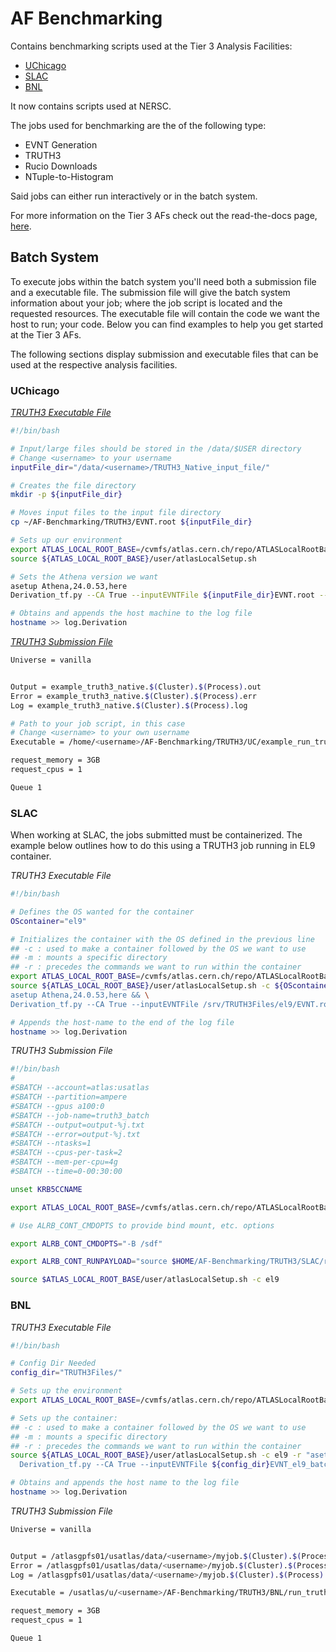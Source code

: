 # AF Benchmarking

Contains benchmarking scripts used at the Tier 3 Analysis Facilities:
- [UChicago](https://github.com/usatlas/AF-Benchmarking?tab=readme-ov-file#uchicago)
- [SLAC](https://github.com/usatlas/AF-Benchmarking#slac)
- [BNL](https://github.com/usatlas/AF-Benchmarking#bnl)

It now contains scripts used at NERSC.

The jobs used for benchmarking are the of the following type:

- EVNT Generation
- TRUTH3
- Rucio Downloads
- NTuple-to-Histogram

Said jobs can either run interactively or in the batch system.

For more information on the Tier 3 AFs check out the read-the-docs page, [here](https://usatlas.readthedocs.io/projects/af-docs/en/latest/).

## Batch System
To execute jobs within the batch system you'll need both a submission file and a executable file. The submission file will give the batch system information about your job; where the job script is located and the requested resources. The executable file will contain the code we want the host to run; your code. Below you can find examples to help you get started at the Tier 3 AFs.

The following sections display submission and executable files that can be used at the respective analysis facilities.

### UChicago

[*TRUTH3 Executable File*](https://github.com/usatlas/AF-Benchmarking/blob/main/ExampleFiles/UC/example_truth3_executable.sh)
```bash
#!/bin/bash

# Input/large files should be stored in the /data/$USER directory
# Change <username> to your username
inputFile_dir="/data/<username>/TRUTH3_Native_input_file/"

# Creates the file directory
mkdir -p ${inputFile_dir}

# Moves input files to the input file directory
cp ~/AF-Benchmarking/TRUTH3/EVNT.root ${inputFile_dir}

# Sets up our environment
export ATLAS_LOCAL_ROOT_BASE=/cvmfs/atlas.cern.ch/repo/ATLASLocalRootBase
source ${ATLAS_LOCAL_ROOT_BASE}/user/atlasLocalSetup.sh

# Sets the Athena version we want
asetup Athena,24.0.53,here
Derivation_tf.py --CA True --inputEVNTFile ${inputFile_dir}EVNT.root --outputDAODFile=TRUTH3.root --formats TRUTH3

# Obtains and appends the host machine to the log file
hostname >> log.Derivation

```

[*TRUTH3 Submission File*](https://github.com/usatlas/AF-Benchmarking/blob/main/ExampleFiles/UC/example_truth3_submission.sub)
```bash
Universe = vanilla


Output = example_truth3_native.$(Cluster).$(Process).out
Error = example_truth3_native.$(Cluster).$(Process).err
Log = example_truth3_native.$(Cluster).$(Process).log

# Path to your job script, in this case 
# Change <username> to your own username
Executable = /home/<username>/AF-Benchmarking/TRUTH3/UC/example_run_truth3_native_batch.sh

request_memory = 3GB
request_cpus = 1

Queue 1
```

### SLAC

When working at SLAC, the jobs submitted must be containerized. The example below outlines how to do this using a TRUTH3 job running in EL9 container.

*TRUTH3 Executable File*

```bash
#!/bin/bash

# Defines the OS wanted for the container
OScontainer="el9"

# Initializes the container with the OS defined in the previous line
## -c : used to make a container followed by the OS we want to use
## -m : mounts a specific directory
## -r : precedes the commands we want to run within the container
export ATLAS_LOCAL_ROOT_BASE=/cvmfs/atlas.cern.ch/repo/ATLASLocalRootBase
source ${ATLAS_LOCAL_ROOT_BASE}/user/atlasLocalSetup.sh -c ${OScontainer} -r "cp -r /home/$USER/TRUTH3Files/ . && \
asetup Athena,24.0.53,here && \
Derivation_tf.py --CA True --inputEVNTFile /srv/TRUTH3Files/el9/EVNT.root --outputDAODFile=TRUTH3.root --formats TRUTH3"

# Appends the host-name to the end of the log file
hostname >> log.Derivation
```
*TRUTH3 Submission File*

```bash
#!/bin/bash
#
#SBATCH --account=atlas:usatlas
#SBATCH --partition=ampere
#SBATCH --gpus a100:0
#SBATCH --job-name=truth3_batch
#SBATCH --output=output-%j.txt
#SBATCH --error=output-%j.txt
#SBATCH --ntasks=1 
#SBATCH --cpus-per-task=2
#SBATCH --mem-per-cpu=4g
#SBATCH --time=0-00:30:00

unset KRB5CCNAME

export ATLAS_LOCAL_ROOT_BASE=/cvmfs/atlas.cern.ch/repo/ATLASLocalRootBase 

# Use ALRB_CONT_CMDOPTS to provide bind mount, etc. options 

export ALRB_CONT_CMDOPTS="-B /sdf"

export ALRB_CONT_RUNPAYLOAD="source $HOME/AF-Benchmarking/TRUTH3/SLAC/run_truth3_el9_container.sh"

source $ATLAS_LOCAL_ROOT_BASE/user/atlasLocalSetup.sh -c el9
```

### BNL

*TRUTH3 Executable File*

```bash
#!/bin/bash

# Config Dir Needed
config_dir="TRUTH3Files/"

# Sets up the environment
export ATLAS_LOCAL_ROOT_BASE=/cvmfs/atlas.cern.ch/repo/ATLASLocalRootBase

# Sets up the container:
## -c : used to make a container followed by the OS we want to use
## -m : mounts a specific directory
## -r : precedes the commands we want to run within the container
source ${ATLAS_LOCAL_ROOT_BASE}/user/atlasLocalSetup.sh -c el9 -r "asetup Athena,24.0.53,here && \
  Derivation_tf.py --CA True --inputEVNTFile ${config_dir}EVNT_el9_batch.root --outputDAODFile=TRUTH3.root --formats TRUTH3"

# Obtains and appends the host name to the log file
hostname >> log.Derivation
```

*TRUTH3 Submission File*

```bash
Universe = vanilla


Output = /atlasgpfs01/usatlas/data/<username>/myjob.$(Cluster).$(Process).out
Error = /atlasgpfs01/usatlas/data/<username>/myjob.$(Cluster).$(Process).err
Log = /atlasgpfs01/usatlas/data/<username>/myjob.$(Cluster).$(Process).log

Executable = /usatlas/u/<username>/AF-Benchmarking/TRUTH3/BNL/run_truth3_el9_batch.sh

request_memory = 3GB
request_cpus = 1

Queue 1
```

